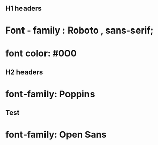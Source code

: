 ## H1 headers

# Font - family : Roboto , sans-serif;

# font color: #000

## H2 headers

# font-family: Poppins

## Test

# font-family: Open Sans
